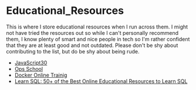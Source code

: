# Educational_Resources

This is where I store educational resources when I run across them.  I might not have tried the resources out so while I can't personally recommend them, I know plenty of smart and nice people in tech so I'm rather confident that they are at least good and not outdated.  Please don't be shy about contributing to the list, but do be shy about being rude. 

* [JavaScript30](javascript30.com)
* [Ops School](www.opsschool.org/en/latest/)
* [Docker Online Trainig](https://training.docker.com)
* [Learn SQL: 50+ of the Best Online Educational Resources to Learn SQL](https://hackerlists.com/learn-sql-online)
